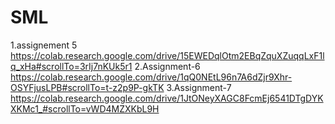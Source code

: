 # SML
1.assignement 5
https://colab.research.google.com/drive/15EWEDqlOtm2EBqZquXZuqqLxF1lq_xHa#scrollTo=3rIj7nKUk5r1
2.Assignment-6
https://colab.research.google.com/drive/1qQ0NEtL96n7A6dZjr9Xhr-OSYFjusLPB#scrollTo=t-z2p9P-gkTK
3.Assignment-7
https://colab.research.google.com/drive/1JtONeyXAGC8FcmEj6541DTgDYKXKMc1_#scrollTo=vWD4MZXKbL9H
